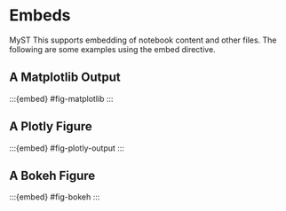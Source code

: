 # Embeds

MyST This supports embedding of notebook content and other files. The following are some examples using the embed directive. 

## A Matplotlib Output

:::{embed} #fig-matplotlib
:::

## A Plotly Figure

:::{embed} #fig-plotly-output
:::

## A Bokeh Figure

:::{embed} #fig-bokeh
:::
